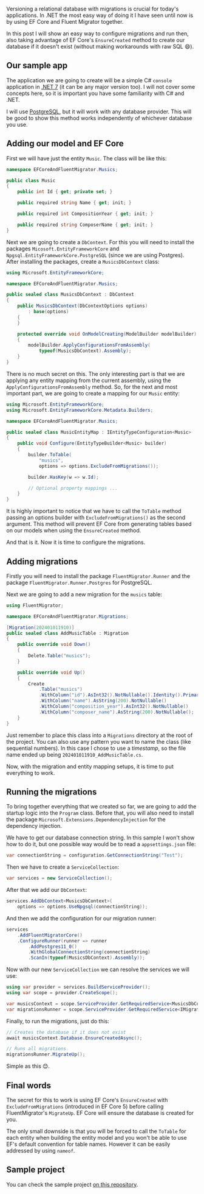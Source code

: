 Versioning a relational database with migrations is crucial for today's applications. In .NET the most easy way of doing it I have seen until now is by using EF Core and Fluent Migrator together.

In this post I will show an easy way to configure migrations and run then, also taking advantage of EF Core's `EnsureCreated` method to create our database if it doesn't exist (without making workarounds with raw SQL 😄).

## Our sample app

The application we are going to create will be a simple C# `console` application in [.NET 7](https://dotnet.microsoft.com) (it can be any major version too). I will not cover some concepts here, so it is important you have some familiarity with C# and .NET.

I will use [PostgreSQL](https://www.postgresql.org), but it will work with any database provider. This will be good to show this method works independently of whichever database you use.

## Adding our model and EF Core

First we will have just the entity `Music`. The class will be like this:

```csharp
namespace EFCoreAndFluentMigrator.Musics;

public class Music
{
    public int Id { get; private set; }

    public required string Name { get; init; }

    public required int CompositionYear { get; init; }

    public required string ComposerName { get; init; }
}
```

Next we are going to create a `DbContext`. For this you will need to install the packages `Micosoft.EntityFrameworkCore` and `Npgsql.EntityFrameworkCore.PostgreSQL` (since we are using Postgres). After installing the packages, create a `MusicsDbContext` class:

```csharp
using Microsoft.EntityFrameworkCore;

namespace EFCoreAndFluentMigrator.Musics;

public sealed class MusicsDbContext : DbContext
{
    public MusicsDbContext(DbContextOptions options)
        : base(options)
    {
    }

    protected override void OnModelCreating(ModelBuilder modelBuilder)
    {
        modelBuilder.ApplyConfigurationsFromAssembly(
            typeof(MusicsDbContext).Assembly);
    }
}
```

There is no much secret on this. The only interesting part is that we are applying any entity mapping from the current assembly, using the `ApplyConfigurationsFromAssembly` method. So, for the next and most important part, we are going to create a mapping for our `Music` entity:

```csharp
using Microsoft.EntityFrameworkCore;
using Microsoft.EntityFrameworkCore.Metadata.Builders;

namespace EFCoreAndFluentMigrator.Musics;

public sealed class MusicEntityMap : IEntityTypeConfiguration<Music>
{
    public void Configure(EntityTypeBuilder<Music> builder)
    {
        builder.ToTable(
            "musics",
            options => options.ExcludeFromMigrations());

        builder.HasKey(w => w.Id);

        // Optional property mappings ...
    }
}
```

It is highly important to notice that we have to call the `ToTable` method passing an options builder with `ExcludeFromMigrations()` as the second argument. This method will prevent EF Core from generating tables based on our models when using the `EnsureCreated` method.

And that is it. Now it is time to configure the migrations.

## Adding migrations

Firstly you will need to install the package `FluentMigrator.Runner` and the package `FluentMigrator.Runner.Postgres` for PostgreSQL.

Next we are going to add a new migration for the `musics` table:

```csharp
using FluentMigrator;

namespace EFCoreAndFluentMigrator.Migrations;

[Migration(202401011910)]
public sealed class AddMusicTable : Migration
{
    public override void Down()
    {
        Delete.Table("musics");
    }

    public override void Up()
    {
        Create
            .Table("musics")
            .WithColumn("id").AsInt32().NotNullable().Identity().PrimaryKey()
            .WithColumn("name").AsString(200).NotNullable()
            .WithColumn("composition_year").AsInt32().NotNullable()
            .WithColumn("composer_name").AsString(200).NotNullable();
    }
}
```

Just remember to place this class into a `Migrations` directory at the root of the project. You can also use any pattern you want to name the class (like sequential numbers). In this case I chose to use a _timestamp_, so the file name ended up being `202401011910_AddMusicTable.cs`.

Now, with the migration and entity mapping setups, it is time to put everything to work.

## Running the migrations

To bring together everything that we created so far, we are going to add the startup logic into the `Program` class. Before that, you will also need to install the package `Microsoft.Extensions.DependencyInjection` for the dependency injection.

We have to get our database connection string. In this sample I won't show how to do it, but one possible way would be to read a `appsettings.json` file:

```csharp
var connectionString = configuration.GetConnectionString("Test");
```

Then we have to create a `ServiceCollection`:

```csharp
var services = new ServiceCollection();
```

After that we add our `DbContext`:

```csharp
services.AddDbContext<MusicsDbContext>(
    options => options.UseNpgsql(connectionString));
```

And then we add the configuration for our migration runner:

```csharp
services
    .AddFluentMigratorCore()
    .ConfigureRunner(runner => runner
        .AddPostgres11_0()
        .WithGlobalConnectionString(connectionString)
        .ScanIn(typeof(MusicsDbContext).Assembly));
```

Now with our new `ServiceCollection` we can resolve the services we will use:

```csharp
using var provider = services.BuildServiceProvider();
using var scope = provider.CreateScope();

var musicsContext = scope.ServiceProvider.GetRequiredService<MusicsDbContext>();
var migrationsRunner = scope.ServiceProvider.GetRequiredService<IMigrationRunner>();
```

Finally, to run the migrations, just do this:

```csharp
// Creates the database if it does not exist
await musicsContext.Database.EnsureCreatedAsync();

// Runs all migrations
migrationsRunner.MigrateUp();
```

Simple as this 😊.

## Final words

The secret for this to work is using EF Core's `EnsureCreated` with `ExcludeFromMigrations` (introduced in EF Core 5) before calling FluentMigrator's `MigrateUp`. EF Core will ensure the database is created for you.

The only small downside is that you will be forced to call the `ToTable` for each entity when building the entity model and you won't be able to use EF's default convention for table names. However it can be easily addressed by using `nameof`.

## Sample project

You can check the sample project [on this repository](https://github.com/leandroslc/ef-core-and-fluent-migrator-sample).
